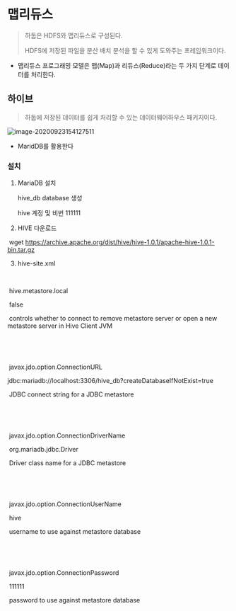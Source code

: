 # 맵리듀스

> 하둡은 HDFS와 맵리듀스로 구성된다.
>
> HDFS에 저장된 파일을 분산 배치 분석을 할 수 있게 도와주는 프레임워크이다.

- 맵리듀스 프로그래밍 모델은 맵(Map)과 리듀스(Reduce)라는 두 가지 단계로 데이터를 처리한다.



## 하이브

> 하둡에 저장된 데이터를 쉽게 처리할 수 있는 데이터웨어하우스 패키지이다.

![image-20200923154127511](C:%5CUsers%5CMaster%5CAppData%5CRoaming%5CTypora%5Ctypora-user-images%5Cimage-20200923154127511.png)

- MaridDB를 활용한다



### 설치

1. MariaDB 설치

   hive_db database 생성

   hive 계정 및 비번 111111



2. HIVE 다운로드 

​	wget https://archive.apache.org/dist/hive/hive-1.0.1/apache-hive-1.0.1-bin.tar.gz



3. hive-site.xml

<?xml version="1.0"?>

<?xml-stylesheet type="text/xsl" href="configuration.xsl"?>

<configuration>

​    <property>

​        <name>hive.metastore.local</name>

​        <value>false</value>

​        <description>controls whether to connect to remove metastore server or open a new metastore server in Hive Client JVM</description>

​    </property>

​    <property>

​        <name>javax.jdo.option.ConnectionURL</name>

​        <value>jdbc:mariadb://localhost:3306/hive_db?createDatabaseIfNotExist=true</value>

​        <description>JDBC connect string for a JDBC metastore</description>

​    </property>

​    <property>

​        <name>javax.jdo.option.ConnectionDriverName</name>

​        <value>org.mariadb.jdbc.Driver</value>

​        <description>Driver class name for a JDBC metastore</description>

​    </property>

​    <property>

​        <name>javax.jdo.option.ConnectionUserName</name>

​        <value>hive</value>

​        <description>username to use against metastore database</description>

​    </property>

​    <property>

​        <name>javax.jdo.option.ConnectionPassword</name>

​        <value>111111</value>

​        <description>password to use against metastore database</description>

​    </property>

</configuration>